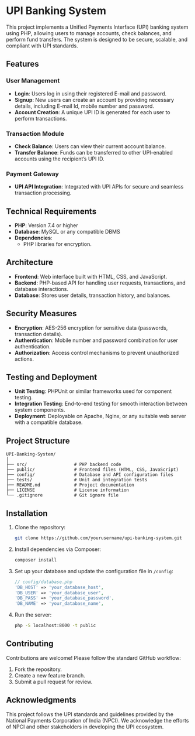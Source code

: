 # UPI Banking System

This project implements a Unified Payments Interface (UPI) banking system using PHP, allowing users to manage accounts, check balances, and perform fund transfers. The system is designed to be secure, scalable, and compliant with UPI standards.

## Features

### User Management
- **Login**: Users log in using their registered E-mail and password.
- **Signup**: New users can create an account by providing necessary details, including E-mail Id, mobile number and password.
- **Account Creation**: A unique UPI ID is generated for each user to perform transactions.

### Transaction Module
- **Check Balance**: Users can view their current account balance.
- **Transfer Balance**: Funds can be transferred to other UPI-enabled accounts using the recipient’s UPI ID.

### Payment Gateway
- **UPI API Integration**: Integrated with UPI APIs for secure and seamless transaction processing.

## Technical Requirements

- **PHP**: Version 7.4 or higher
- **Database**: MySQL or any compatible DBMS
- **Dependencies**:
  - PHP libraries for encryption.

## Architecture

- **Frontend**: Web interface built with HTML, CSS, and JavaScript.
- **Backend**: PHP-based API for handling user requests, transactions, and database interactions.
- **Database**: Stores user details, transaction history, and balances.

## Security Measures

- **Encryption**: AES-256 encryption for sensitive data (passwords, transaction details).
- **Authentication**: Mobile number and password combination for user authentication.
- **Authorization**: Access control mechanisms to prevent unauthorized actions.

## Testing and Deployment

- **Unit Testing**: PHPUnit or similar frameworks used for component testing.
- **Integration Testing**: End-to-end testing for smooth interaction between system components.
- **Deployment**: Deployable on Apache, Nginx, or any suitable web server with a compatible database.

## Project Structure

```
UPI-Banking-System/
│
├── src/                  # PHP backend code
├── public/               # Frontend files (HTML, CSS, JavaScript)
├── config/               # Database and API configuration files
├── tests/                # Unit and integration tests
├── README.md             # Project documentation
├── LICENSE               # License information
└── .gitignore            # Git ignore file
```

## Installation

1. Clone the repository:
   ```bash
   git clone https://github.com/yourusername/upi-banking-system.git
   ```
2. Install dependencies via Composer:
   ```bash
   composer install
   ```
3. Set up your database and update the configuration file in `/config`:
   ```php
   // config/database.php
   'DB_HOST' => 'your_database_host',
   'DB_USER' => 'your_database_user',
   'DB_PASS' => 'your_database_password',
   'DB_NAME' => 'your_database_name',
   ```
4. Run the server:
   ```bash
   php -S localhost:8000 -t public
   ```

## Contributing

Contributions are welcome! Please follow the standard GitHub workflow:

1. Fork the repository.
2. Create a new feature branch.
3. Submit a pull request for review.

## Acknowledgments

This project follows the UPI standards and guidelines provided by the National Payments Corporation of India (NPCI). We acknowledge the efforts of NPCI and other stakeholders in developing the UPI ecosystem.
